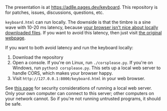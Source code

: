 The presentation is at https://ad8e.pages.dev/keyboard. This repository is for patches, issues, discussions, questions, etc.

`keyboard.html` can run locally. The downside is that the timbre is a sine wave with 10-20 ms latency, because [your browser isn't nice about locally downloaded files](https://developer.mozilla.org/en-US/docs/Web/JavaScript/Reference/Global_Objects/SharedArrayBuffer#security_requirements). If you want to avoid this latency, then just visit [the original webpage](https://ad8e.pages.dev/keyboard).

If you want to both avoid latency and run the keyboard locally:

1. Download the repository
2. Open a console. If you're on Linux, run `./corsplease.py`. If you're on Windows, run `python3 corsplease.py`. This sets up a local web server to handle CORS, which makes your browser happy.
3. Visit `http://127.0.0.1:8000/keyboard.html` in your web browser.

See [this page](https://docs.python.org/3/library/http.server.html#http-server-security) for security considerations of running a local web server. Only your own computer can connect to this server; other computers on your network cannot. So if you're not running untrusted programs, it should be safe.